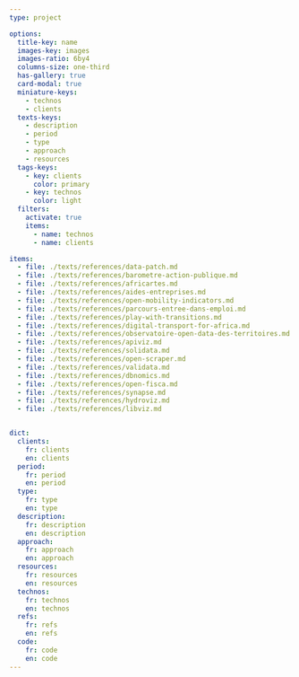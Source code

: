 ```yaml
---
type: project

options:
  title-key: name
  images-key: images
  images-ratio: 6by4
  columns-size: one-third
  has-gallery: true
  card-modal: true
  miniature-keys: 
    - technos
    - clients
  texts-keys: 
    - description 
    - period
    - type
    - approach
    - resources
  tags-keys: 
    - key: clients
      color: primary
    - key: technos
      color: light
  filters: 
    activate: true
    items: 
      - name: technos
      - name: clients

items: 
  - file: ./texts/references/data-patch.md
  - file: ./texts/references/barometre-action-publique.md
  - file: ./texts/references/africartes.md
  - file: ./texts/references/aides-entreprises.md
  - file: ./texts/references/open-mobility-indicators.md
  - file: ./texts/references/parcours-entree-dans-emploi.md
  - file: ./texts/references/play-with-transitions.md
  - file: ./texts/references/digital-transport-for-africa.md
  - file: ./texts/references/observatoire-open-data-des-territoires.md
  - file: ./texts/references/apiviz.md
  - file: ./texts/references/solidata.md
  - file: ./texts/references/open-scraper.md
  - file: ./texts/references/validata.md
  - file: ./texts/references/dbnomics.md
  - file: ./texts/references/open-fisca.md
  - file: ./texts/references/synapse.md
  - file: ./texts/references/hydroviz.md
  - file: ./texts/references/libviz.md


dict:
  clients:
    fr: clients
    en: clients
  period:
    fr: period
    en: period
  type:
    fr: type
    en: type
  description:
    fr: description
    en: description
  approach:
    fr: approach
    en: approach
  resources:
    fr: resources
    en: resources
  technos:
    fr: technos
    en: technos
  refs:
    fr: refs
    en: refs
  code:
    fr: code
    en: code
---
```

